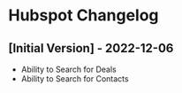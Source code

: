 # Hubspot Changelog

## [Initial Version] - 2022-12-06

- Ability to Search for Deals
- Ability to Search for Contacts
